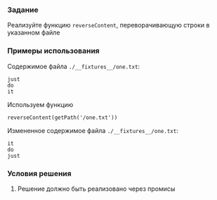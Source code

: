 ### Задание

Реализуйте функцию `reverseContent`, переворачивающую строки в указанном файле

### Примеры использования

Содержимое файла `./__fixtures__/one.txt`:

```
just
do
it
```

Используем функцию

```
reverseContent(getPath('/one.txt'))
```

Измененное содержимое файла `./__fixtures__/one.txt`:

```
it
do
just
```

### Условия решения

1. Решение должно быть реализовано через промисы